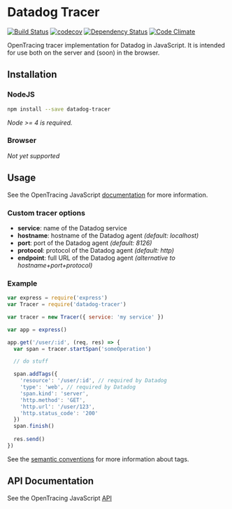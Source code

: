 # Datadog Tracer

[![Build Status](https://travis-ci.org/rochdev/datadog-tracer-js.svg?branch=master)](https://travis-ci.org/rochdev/datadog-tracer-js)
[![codecov](https://codecov.io/gh/rochdev/datadog-tracer-js/branch/master/graph/badge.svg)](https://codecov.io/gh/rochdev/datadog-tracer-js)
[![Dependency Status](https://gemnasium.com/badges/github.com/rochdev/datadog-tracer-js.svg)](https://gemnasium.com/github.com/rochdev/datadog-tracer-js)
[![Code Climate](https://codeclimate.com/github/rochdev/datadog-tracer-js/badges/gpa.svg)](https://codeclimate.com/github/rochdev/datadog-tracer-js)

OpenTracing tracer implementation for Datadog in JavaScript.
It is intended for use both on the server and (soon) in the browser.

## Installation

### NodeJS

```sh
npm install --save datadog-tracer
```

*Node >= 4 is required.*

### Browser

*Not yet supported*

## Usage

See the OpenTracing JavaScript [documentation](https://github.com/opentracing/opentracing-javascript) for more information.

### Custom tracer options

* **service**: name of the Datadog service
* **hostname**: hostname of the Datadog agent *(default: localhost)*
* **port**: port of the Datadog agent *(default: 8126)*
* **protocol**: protocol of the Datadog agent *(default: http)*
* **endpoint**: full URL of the Datadog agent *(alternative to hostname+port+protocol)*

### Example

```js
var express = require('express')
var Tracer = require('datadog-tracer')

var tracer = new Tracer({ service: 'my service' })

var app = express()

app.get('/user/:id', (req, res) => {
  var span = tracer.startSpan('someOperation')

  // do stuff

  span.addTags({
    'resource': '/user/:id', // required by Datadog
    'type': 'web', // required by Datadog
    'span.kind': 'server',
    'http.method': 'GET',
    'http.url': '/user/123',
    'http.status_code': '200'
  })
  span.finish()
  
  res.send()
})
```

See the [semantic conventions](https://github.com/opentracing/specification/blob/master/semantic_conventions.md) for
more information about tags.

## API Documentation

See the OpenTracing JavaScript [API](https://doc.esdoc.org/github.com/opentracing/opentracing-javascript/)
